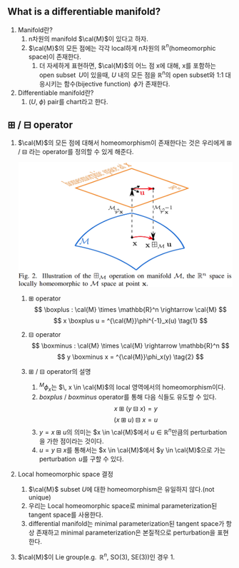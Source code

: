 ## What is a differentiable manifold?
1. Manifold란?
   1. n차원의 manifold $\cal{M}$이 있다고 하자.
   2. $\cal{M}$의 모든 점에는 각각 local하게 n차원의 $\mathbb{R}^n$(homeomorphic space)이 존재한다.
      1. 더 자세하게 표현하면, $\cal{M}$의 어느 점 x에 대해, x를 포함하는 open subset $\,U$이 있을때, $U$ 내의 모든 점을 $\mathbb{R}^n$의 open subset와 1:1 대응시키는 함수(bijective function) $\,\phi$가 존재한다.
2. Differentiable manifold란?
   1. ($U$, $\phi$) pair를 chart라고 한다.
   <!-- 2. 만약 ($U$, $\phi$), ($V$, $\psi$) 두개의 chart가 있고 overlap하는 부분이 존재한다고 했을때,  -->

## $\boxplus$ / $\boxminus$ operator
1. $\cal{M}$의 모든 점에 대해서 homeomorphism이 존재한다는 것은 우리에게 $\boxplus$ / $\boxminus$ 라는 operator를 정의할 수 있게 해준다.

    ![boxplus_minus](/fig/Diffentiable_manifold/boxplus_minus.png)


   1. $\boxplus$ operator
    $$ 
        \boxplus : \cal{M} \times \mathbb{R}^n \rightarrow \cal{M} $$
    $$
        x \boxplus u = ^{\cal{M}}\phi^{-1}_x(u)
        \tag{1} 
    $$

   2. $\boxminus$ operator
        $$ 
            \boxminus : \cal{M} \times \cal{M} \rightarrow \mathbb{R}^n $$
        $$
            y \boxminus x = ^{\cal{M}}\phi_x(y)
            \tag{2} 
     $$

   3. $\boxplus$ / $\boxminus$ operator의 설명
      1. $^{M}\phi_x$는 $\, x \in \cal{M}$의 local 영역에서의 homeomorphism이다.
      2. $boxplus$ / $boxminus$ operator를 통해 다음 식들도 유도할 수 있다.
        $$ x \boxplus (y \boxminus x) = y$$
        $$ (x \boxplus u) \boxminus x = u \tag{3}$$
      3. $y = x \boxplus u$의 의미는 $x \in \cal{M}$에서 $u \in \mathbb{R}^n$만큼의 perturbation을 가한 점이라는 것이다.
      4. $u = y \boxminus x$를 통해서는 $x \in \cal{M}$에서 $y \in \cal{M}$으로 가는 perturbation $\,u$를 구할 수 있다.

2. Local homeomorphic space 결정
   1. $\cal{M}$ subset $U$에 대한 homeomorphism은 유일하지 않다.(not unique)
   2. 우리는 Local homeomorphic space로 minimal parameterization된 tangent space를 사용한다.
   3. differential manifold는 minimal parameterization된 tangent space가 항상 존재하고  minimal parameterization은 본질적으로 perturbation을 표현한다.

3. $\cal{M}$이 Lie group(e.g. $\,\mathbb{R}^n$, SO(3), SE(3))인 경우
   1. 
         